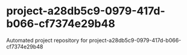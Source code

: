 # project-a28db5c9-0979-417d-b066-cf7374e29b48
Automated project repository for project-a28db5c9-0979-417d-b066-cf7374e29b48
